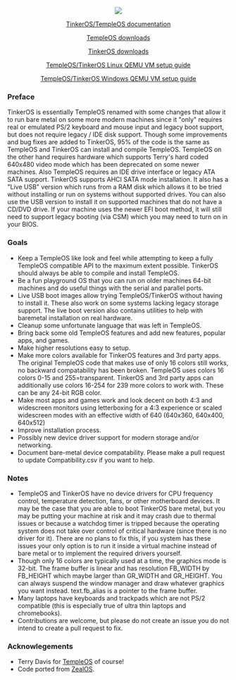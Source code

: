 <p align="center">
  <a href="https://tinkeros.github.io">
  <img src="https://tinkeros.github.io/Images/theme.gif" /></a>
</p>
<p align="center"><a href="https://tinkeros.github.io">TinkerOS/TempleOS documentation</a></p>
<p align="center"><a href="https://tinkeros.github.io/WbTempleOS/Downloads/">TempleOS downloads</a></p>
<p align="center"><a href="https://github.com/tinkeros/TinkerOS/releases">TinkerOS downloads</a></p>
<p align="center"><a href="https://github.com/tinkeros/TinkerOS/blob/main/LinuxQEMU.md">TempleOS/TinkerOS Linux QEMU VM setup guide</a></p>
<p align="center"><a href="https://github.com/tinkeros/TinkerOS/blob/main/WindowsQEMU.md">TempleOS/TinkerOS Windows QEMU VM setup guide</a></p>
</p>


### Preface
TinkerOS is essentially TempleOS renamed with some changes that allow it to run bare metal on some more modern machines since it "only" requires real or emulated PS/2 keyboard and mouse input and legacy boot support, but does not require legacy / IDE disk support. Though some improvements and bug fixes are added to TinkerOS, 95% of the code is the same as TempleOS and TinkerOS can install and compile TempleOS.  TempleOS on the other hand requires hardware which supports Terry's hard coded 640x480 video mode which has been deprecated on some newer machines.  Also TempleOS requires an IDE drive interface or legacy ATA SATA support.  TinkerOS supports AHCI SATA mode installation.  It also has a "Live USB" version which runs from a RAM disk which allows it to be tried without installing or run on systems without supported drives.  You can also use the USB version to install it on supported machines that do not have a CD/DVD drive.  If your machine uses the newer EFI boot method, it will still need to support legacy booting (via CSM) which you may need to turn on in your BIOS.  

### Goals
- Keep a TempleOS like look and feel while attempting to keep a fully TempleOS compatible API to the maximum extent possible.  TinkerOS should always be able to compile and install TempleOS.
- Be a fun playground OS that you can run on older machines 64-bit machines and do useful things with the serial and parallel ports.
- Live USB boot images allow trying TempleOS/TinkerOS without having to install it.  These also work on some systems lacking legacy storage support.  The live boot version also contains utilities to help with baremetal installation on real hardware.
- Cleanup some unfortunate language that was left in TempleOS.
- Bring back some old TempleOS features and add new features, popular apps, and games.
- Make higher resolutions easy to setup.
- Make more colors available for TinkerOS features and 3rd party apps.  The original TempleOS code that makes use of only 16 colors still works, no backward compatability has been broken.  TempleOS uses colors 16 colors 0-15 and 255=transparent.  TinkerOS and 3rd party apps can additionally use colors 16-254 for 239 more colors to work with.  These can be any 24-bit RGB color.
- Make most apps and games work and look decent on both 4:3 and widescreen monitors using letterboxing for a 4:3 experience or scaled widescreen modes with an effective width of 640 (640x360, 640x400, 640x512)
- Improve installation process.
- Possibly new device driver support for modern storage and/or networking.
- Document bare-metal device compatability.  Please make a pull request to update Compatibility.csv if you want to help.

### Notes
- TempleOS and TinkerOS have no device drivers for CPU frequency control, temperature detection, fans, or other motherboard devices.  It may be the case that you are able to boot TinkerOS bare metal, but you may be putting your machine at risk and it may crash due to thermal issues or because a watchdog timer is tripped because the operating system does not take over control of critical hardware (since there is no driver for it).  There are no plans to fix this, if you system has these issues your only option is to run it inside a virtual machine instead of bare metal or to implement the required drivers yourself.
- Though only 16 colors are typically used at a time, the graphics mode is 32-bit.  The frame buffer is linear and has resolution FB_WIDTH by FB_HEIGHT which maybe larger than GR_WIDTH and GR_HEIGHT.  You can always suspend the window manager and draw whatever graphics you want instead.  text.fb_alias is a pointer to the frame buffer.
- Many laptops have keyboards and trackpads which are not PS/2 compatible (this is especially true of ultra thin laptops and chromebooks).
- Contributions are welcome, but please do not create an issue you do not intend to create a pull request to fix.


### Acknowlegements
- Terry Davis for <a href="https://templeos.org/">TempleOS</a> of course!
- Code ported from <a href="https://github.com/Zeal-Operating-System/ZealOS">ZealOS</a>.

